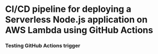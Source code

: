 # CI/CD pipeline for deploying a Serverless Node.js application on AWS Lambda using GitHub Actions

### Testing GitHub Actions trigger
